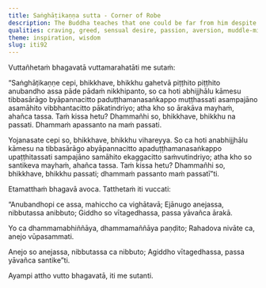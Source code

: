 ```yaml
---
title: Saṅghāṭikaṇṇa sutta - Corner of Robe
description: The Buddha teaches that one could be far from him despite being physically close, and one could be near to him despite being physically far. When one sees the Dhamma, one sees the Buddha.
qualities: craving, greed, sensual desire, passion, aversion, muddle-mindedness, negligence, distraction, adventurous, having many desires, anxiety, loving-kindness, collectedness, mindfulness, complete comprehension, dispassion, full awareness, one-pointedness, quenching, imperturbable, recollection of the Dhamma, companionship
theme: inspiration, wisdom
slug: iti92
---
```


Vuttañhetaṁ bhagavatā vuttamarahatāti me sutaṁ:

“Saṅghāṭikaṇṇe cepi, bhikkhave, bhikkhu gahetvā piṭṭhito piṭṭhito anubandho assa pāde pādaṁ nikkhipanto, so ca hoti abhijjhālu kāmesu tibbasārāgo byāpannacitto paduṭṭhamanasaṅkappo muṭṭhassati asampajāno asamāhito vibbhantacitto pākatindriyo; atha kho so ārakāva mayhaṁ, ahañca tassa. Taṁ kissa hetu? Dhammañhi so, bhikkhave, bhikkhu na passati. Dhammaṁ apassanto na maṁ passati.

Yojanasate cepi so, bhikkhave, bhikkhu vihareyya. So ca hoti anabhijjhālu kāmesu na tibbasārāgo abyāpannacitto apaduṭṭhamanasaṅkappo upaṭṭhitassati sampajāno samāhito ekaggacitto saṁvutindriyo; atha kho so santikeva mayhaṁ, ahañca tassa. Taṁ kissa hetu? Dhammañhi so, bhikkhave, bhikkhu passati; dhammaṁ passanto maṁ passatī”ti.

Etamatthaṁ bhagavā avoca. Tatthetaṁ iti vuccati:

“Anubandhopi ce assa,
mahiccho ca vighātavā;
Ejānugo anejassa,
nibbutassa anibbuto;
Giddho so vītagedhassa,
passa yāvañca ārakā.

Yo ca dhammamabhiññāya,
dhammamaññāya paṇḍito;
Rahadova nivāte ca,
anejo vūpasammati.

Anejo so anejassa,
nibbutassa ca nibbuto;
Agiddho vītagedhassa,
passa yāvañca santike”ti.

Ayampi attho vutto bhagavatā, iti me sutanti.
